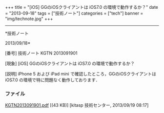 ﻿+++
title = "[iOS] GGのiOSクライアントは iOS7.0 の環境で動作するか？"
date = "2013-09-18"
tags = ["技術ノート"]
categories = ["tech"]
banner = "img/technote.jpg"
+++

-----------------------------------------------------------------------------------------------------------------------------

*技術ノート

2013/09/18*


[番号]
技術ノート KGTN 2013091901

[現象]
[iOS] GGのiOSクライアントは iOS7.0 の環境で動作するか？

[説明]
iPhone 5 および iPad mini で確認したところ，GGのiOSクライアントは iOS7.0
の環境で特に問題なく動作しております．


### ファイル

 
 


[KGTN2013091901.pdf](http://techreport.kitasp.net/attachments/download/1372/KGTN2013091901.pdf)
 [(43 KB)] [kitasp 技術センター, 2013/09/19
08:17]


 


 

